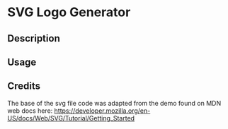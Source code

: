 # SVG Logo Generator

## Description

## Usage

## Credits
The base of the svg file code was adapted from the demo found on MDN web docs here: https://developer.mozilla.org/en-US/docs/Web/SVG/Tutorial/Getting_Started